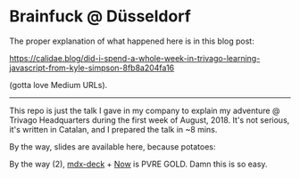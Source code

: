 # Brainfuck @ Düsseldorf

The proper explanation of what happened here is in this blog post:

https://calidae.blog/did-i-spend-a-whole-week-in-trivago-learning-javascript-from-kyle-simpson-8fb8a204fa16

(gotta love Medium URLs).

---

This repo is just the talk I gave in my company to explain my adventure @ 
Trivago Headquarters during the first week of August, 2018. It's not serious,
it's written in Catalan, and I prepared the talk in ~8 mins.

By the way, slides are available here, because potatoes:

By the way (2), [mdx-deck](https://github.com/jxnblk/mdx-deck/) + [Now](https://zeit.co/now) 
is PVRE GOLD. Damn this is so easy.